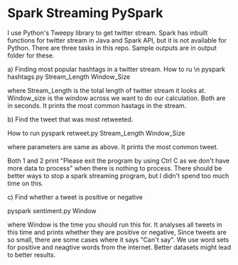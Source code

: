 # Spark Streaming PySpark

I use Python's Tweepy library to get twitter stream. Spark has inbuilt functions for twitter stream in Java and Spark API, but it is not available for Python.
There are three tasks in this repo. Sample outputs are in output folder for these.

a) Finding most popular hashtags in a twitter stream.
How to ru \n
pyspark hashtags.py Stream_Length Window_Size

where Stream_Length is the total length of twitter stream it looks at. Window_size is the window across we want to do our calculation. Both are in seconds. 
It prints the most common hastags in the stream.

b) Find the tweet that was most retweeted.

How to run
pyspark retweet.py Stream_Length Window_Size

where parameters are same as above.
It prints the most common tweet.

Both 1 and 2 print "Please exit the program by using Ctrl C as we don't have more data to process" when there is nothing to process. There should be better ways to stop a spark streaming program, but I didn't spend too much time on this.

c) Find whether a tweet is positive or negative

pyspark sentiment.py Window

where Window is the time you should run this for. It analyses all tweets in this time and prints whether they are positive or negative, Since tweets are so small, there are some cases where it says "Can't say". We use word sets for positive and neagtive words from the internet. Better datasets might lead to better results. 

